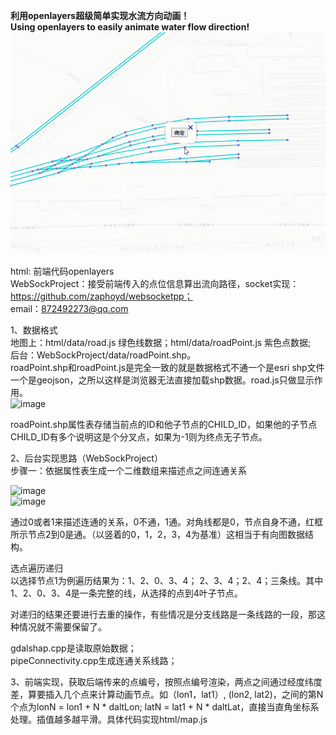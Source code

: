 **利用openlayers超级简单实现水流方向动画！**<br>
**Using openlayers to easily animate water flow direction!**<br>
![demonstrate](https://github.com/chen21749/ConnectivityAnalysis/blob/main/picture/demonstrate.gif)


html: 前端代码openlayers <br>
WebSockProject：接受前端传入的点位信息算出流向路径，socket实现：https://github.com/zaphoyd/websocketpp；<br>
email：872492273@qq.com <br>


1、数据格式<br>
地图上：html/data/road.js 绿色线数据；html/data/roadPoint.js 紫色点数据;<br>
后台：WebSockProject/data/roadPoint.shp。<br>
roadPoint.shp和roadPoint.js是完全一致的就是数据格式不通一个是esri shp文件一个是geojson，之所以这样是浏览器无法直接加载shp数据。road.js只做显示作用。<br>
![image](https://github.com/user-attachments/assets/d4a46471-ce27-498b-9271-bac74090c8a4)<br>


roadPoint.shp属性表存储当前点的ID和他子节点的CHILD_ID，如果他的子节点CHILD_ID有多个说明这是个分叉点，如果为-1则为终点无子节点。<br>

2、后台实现思路（WebSockProject）<br>
步骤一：依据属性表生成一个二维数组来描述点之间连通关系<br>

![image](https://github.com/user-attachments/assets/0c6019ac-6ce8-4d66-8b52-331b57c71f32)<br>
![image](https://github.com/user-attachments/assets/7c3c7f48-8109-4473-832b-a8ca10a4567b)<br>

通过0或者1来描述连通的关系，0不通，1通。对角线都是0，节点自身不通，红框所示节点2到0是通。（以竖着的0，1，2，3，4为基准）这相当于有向图数据结构。<br>

选点遍历递归<br>
以选择节点1为例遍历结果为：1、2、0、3、4； 2、3、4；2、4；三条线。其中1、2、0、3、4是一条完整的线，从选择的点到4叶子节点。<br>

对递归的结果还要进行去重的操作，有些情况是分支线路是一条线路的一段，那这种情况就不需要保留了。<br>

gdalshap.cpp是读取原始数据；<br>
pipeConnectivity.cpp生成连通关系线路；<br>

3、前端实现，获取后端传来的点编号，按照点编号渲染，两点之间通过经度纬度差，算要插入几个点来计算动画节点。如（lon1，lat1）, (lon2, lat2)，之间的第N个点为lonN = lon1 + N * daltLon; latN = lat1 + N * daltLat，直接当直角坐标系处理。插值越多越平滑。具体代码实现html/map.js
